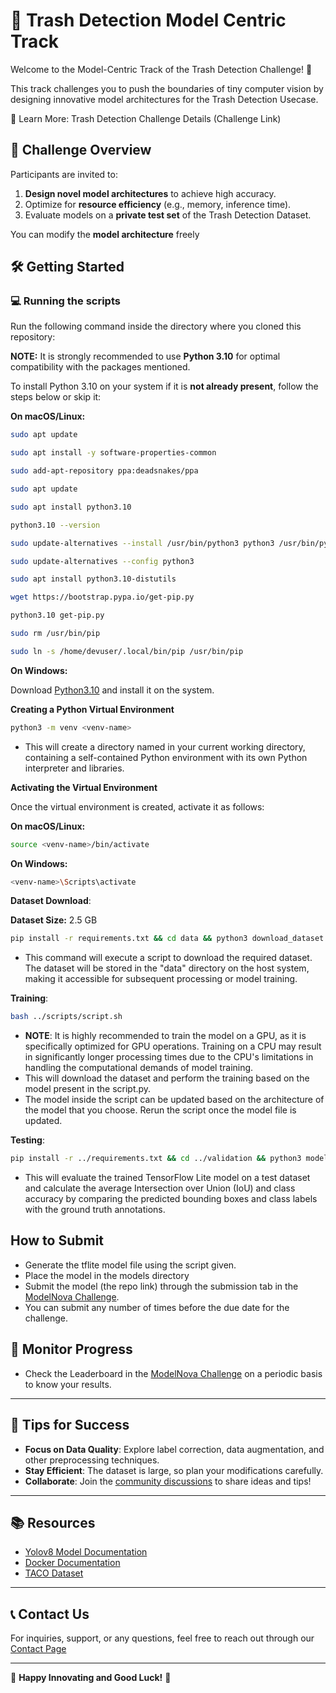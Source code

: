 # 🚀 **Trash Detection Model Centric Track**

Welcome to the Model-Centric Track of the Trash Detection Challenge! 🎉

This track challenges you to push the boundaries of tiny computer vision by designing innovative model architectures for the Trash Detection Usecase.

🔗 Learn More: Trash Detection Challenge Details (Challenge Link)


## 🌟 **Challenge Overview**

Participants are invited to:

1. **Design novel model architectures** to achieve high accuracy.
2. Optimize for **resource efficiency** (e.g., memory, inference time).
3. Evaluate models on a **private test set** of the Trash Detection Dataset.

You can modify the **model architecture** freely

## 🛠️ **Getting Started**

### 💻 **Running the scripts**

Run the following command inside the directory where you cloned this repository:

**NOTE:** It is strongly recommended to use **Python 3.10** for optimal compatibility with the packages mentioned.

To install Python 3.10 on your system if it is **not already present**, follow the steps below or skip it:

**On macOS/Linux:**

```bash
sudo apt update

sudo apt install -y software-properties-common

sudo add-apt-repository ppa:deadsnakes/ppa

sudo apt update

sudo apt install python3.10

python3.10 --version

sudo update-alternatives --install /usr/bin/python3 python3 /usr/bin/python3.10 1

sudo update-alternatives --config python3

sudo apt install python3.10-distutils

wget https://bootstrap.pypa.io/get-pip.py

python3.10 get-pip.py

sudo rm /usr/bin/pip

sudo ln -s /home/devuser/.local/bin/pip /usr/bin/pip
```

**On Windows:**

Download [Python3.10](https://www.python.org/ftp/python/3.10.11/python-3.10.11-amd64.exe) and install it on the system.

**Creating a Python Virtual Environment**

```bash
python3 -m venv <venv-name>
```

- This will create a directory named <venv-name> in your current working directory, containing a self-contained Python environment with its own Python interpreter and libraries.

**Activating the Virtual Environment**

Once the virtual environment is created, activate it as follows:

**On macOS/Linux:**

```bash
source <venv-name>/bin/activate
```

**On Windows:**

```bash
<venv-name>\Scripts\activate
```

**Dataset Download**:

**Dataset Size:** 2.5 GB

```bash
pip install -r requirements.txt && cd data && python3 download_dataset.py
```
- This command will execute a script to download the required dataset. The dataset will be stored in the "data" directory on the host system, making it accessible for subsequent processing or model training.

**Training**:

```bash
bash ../scripts/script.sh
```

- **NOTE**: It is highly recommended to train the model on a GPU, as it is specifically optimized for GPU operations. Training on a CPU may result in significantly longer processing times due to the CPU's limitations in handling the computational demands of model training.
- This will download the dataset and perform the training based on the model present in the script.py.
- The model inside the script can be updated based on the architecture of the model that you choose. Rerun the script once the model file is updated.

**Testing**:

```bash
pip install -r ../requirements.txt && cd ../validation && python3 model_validation.py
```

- This will evaluate the trained TensorFlow Lite model on a test dataset and calculate the average Intersection over Union (IoU) and class accuracy by comparing the predicted bounding boxes and class labels with the ground truth annotations.

## **How to Submit**

- Generate the tflite model file using the script given.
- Place the model in the models directory
- Submit the model (the repo link) through the submission tab in the [ModelNova Challenge](https://modelnova.ai/).
- You can submit any number of times before the due date for the challenge.

## 🌟 Monitor Progress

- Check the Leaderboard in the [ModelNova Challenge](https://modelnova.ai/) on a periodic basis to know your results.

---

## 🎯 **Tips for Success**

- **Focus on Data Quality**: Explore label correction, data augmentation, and other preprocessing techniques.
- **Stay Efficient**: The dataset is large, so plan your modifications carefully.
- **Collaborate**: Join the [community discussions](#) to share ideas and tips!

---

## 📚 **Resources**

- [Yolov8 Model Documentation](https://docs.ultralytics.com/models/yolov8/)
- [Docker Documentation](https://docs.docker.com/)
- [TACO Dataset](http://tacodataset.org/)

---

## 📞 **Contact Us**

For inquiries, support, or any questions, feel free to reach out through our [Contact Page](https://modelnova.ai/contact-us)

---

🌟 **Happy Innovating and Good Luck!** 🌟
